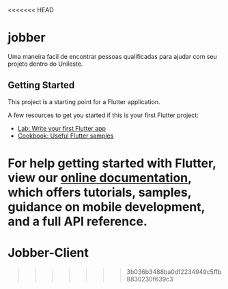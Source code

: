<<<<<<< HEAD
# jobber

Uma maneira facil de encontrar pessoas qualificadas para ajudar com seu projeto dentro do Unileste.

## Getting Started

This project is a starting point for a Flutter application.

A few resources to get you started if this is your first Flutter project:

- [Lab: Write your first Flutter app](https://flutter.io/docs/get-started/codelab)
- [Cookbook: Useful Flutter samples](https://flutter.io/docs/cookbook)

For help getting started with Flutter, view our 
[online documentation](https://flutter.io/docs), which offers tutorials, 
samples, guidance on mobile development, and a full API reference.
=======
# Jobber-Client
>>>>>>> 3b036b3488ba0df2234949c5ffb8830230f639c3
